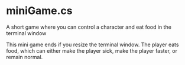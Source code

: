 # miniGame.cs
A short game where you can control a character and eat food in the terminal window

This mini game ends if you resize the terminal window.
The player eats food, which can either make the player sick, make the player faster, or remain normal.
